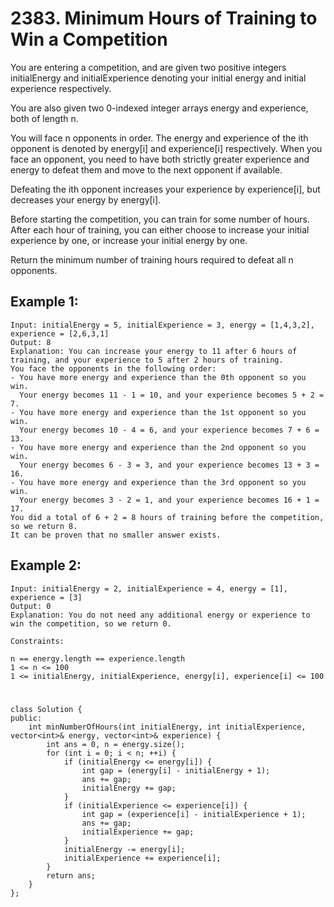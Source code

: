 # 2383. Minimum Hours of Training to Win a Competition
You are entering a competition, and are given two positive integers initialEnergy and initialExperience denoting your initial energy and initial experience respectively.

You are also given two 0-indexed integer arrays energy and experience, both of length n.

You will face n opponents in order. The energy and experience of the ith opponent is denoted by energy[i] and experience[i] respectively. When you face an opponent, you need to have both strictly greater experience and energy to defeat them and move to the next opponent if available.

Defeating the ith opponent increases your experience by experience[i], but decreases your energy by energy[i].

Before starting the competition, you can train for some number of hours. After each hour of training, you can either choose to increase your initial experience by one, or increase your initial energy by one.

Return the minimum number of training hours required to defeat all n opponents.


## Example 1:
```
Input: initialEnergy = 5, initialExperience = 3, energy = [1,4,3,2], experience = [2,6,3,1]
Output: 8
Explanation: You can increase your energy to 11 after 6 hours of training, and your experience to 5 after 2 hours of training.
You face the opponents in the following order:
- You have more energy and experience than the 0th opponent so you win.
  Your energy becomes 11 - 1 = 10, and your experience becomes 5 + 2 = 7.
- You have more energy and experience than the 1st opponent so you win.
  Your energy becomes 10 - 4 = 6, and your experience becomes 7 + 6 = 13.
- You have more energy and experience than the 2nd opponent so you win.
  Your energy becomes 6 - 3 = 3, and your experience becomes 13 + 3 = 16.
- You have more energy and experience than the 3rd opponent so you win.
  Your energy becomes 3 - 2 = 1, and your experience becomes 16 + 1 = 17.
You did a total of 6 + 2 = 8 hours of training before the competition, so we return 8.
It can be proven that no smaller answer exists.
```


## Example 2:
```
Input: initialEnergy = 2, initialExperience = 4, energy = [1], experience = [3]
Output: 0
Explanation: You do not need any additional energy or experience to win the competition, so we return 0.
```


```
Constraints:

n == energy.length == experience.length
1 <= n <= 100
1 <= initialEnergy, initialExperience, energy[i], experience[i] <= 100
```


#
```
class Solution {
public:
    int minNumberOfHours(int initialEnergy, int initialExperience, vector<int>& energy, vector<int>& experience) {
        int ans = 0, n = energy.size();
        for (int i = 0; i < n; ++i) {
            if (initialEnergy <= energy[i]) {
                int gap = (energy[i] - initialEnergy + 1);
                ans += gap;
                initialEnergy += gap;
            }
            if (initialExperience <= experience[i]) {
                int gap = (experience[i] - initialExperience + 1);
                ans += gap;
                initialExperience += gap;
            }
            initialEnergy -= energy[i];
            initialExperience += experience[i];
        }
        return ans;
    }
};
```
